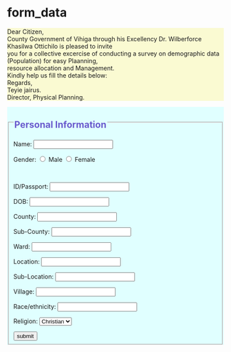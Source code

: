 # form_data
<!DOCTYPE html>
<html lang="en">
<head>
    <meta charset="UTF-8">
    <meta name="viewport" content="width=device-width, initial-scale=1.0">
    <meta http-equiv="X-UA-Compatible" content="ie=edge">
    
</head>
<body>
<p style="background:lightgoldenrodyellow" >
    Dear Citizen, <br>
    County Government of Vihiga through his Excellency Dr. Wilberforce Khasilwa Ottichilo is pleased to invite
    <br> you for a collective excercise of conducting a survey on demographic data (Population) for easy Plaanning, <br>
    resource allocation and Management.<br>
    Kindly help us fill the details below:<br>
    Regards,<br>
    Teyie jairus. <br>
    Director, Physical Planning.<br>
</p>

<form style="background:lightcyan">
    <fieldset>
<legend style=color:slateblue><h2>Personal Information</h2></legend>
           <label>Name:</label>
<input type="text" required> <br>
            
<p>Gender:
            <input type="radio" value="Male" name="Gender" id="male">
            <label for="male">Male</label>

<input type="radio" value="Female" name="Gender" id="female">
            <label for="female">Female</label>
            </p> <br>

<label>ID/Passport:</label>
           <input type="number" required> 
           <br>

<label>DOB:</label>
            <input type="text" required> <br>

<label>County:</label>
            <input type="text" required> <br>

<label> Sub-County:</label>
            <input type="text" required> <br>

<label>Ward:</label>
            <input type="text" required> <br>

<label>Location:</label>
            <input type="text" required> <br>

<label>Sub-Location:</label>
            <input type="text" required> <br>

<label>Village:</label>
            <input type="text" required> <br>

<label >Race/ethnicity:</label>
            <input type="text"> <br>

<label>Religion:</label>
            <select >
                <option >Christian</option>
                <option >Islamic</option>
                <option >Hindu</option>
                <option >Pagan</option>
            </select> 
            <br>
 
<input type="submit" value="submit">


</fieldset>
</form>
</body>
</html>
